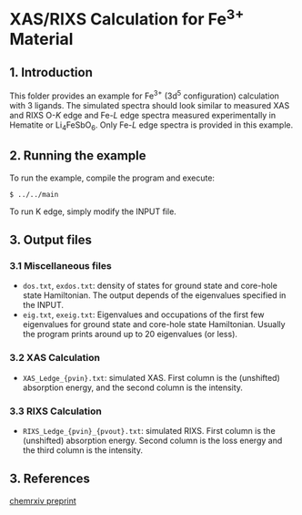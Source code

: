 # XAS/RIXS Calculation for Fe<sup>3+</sup> Material

## 1. Introduction
This folder provides an example for Fe<sup>3+</sup> (3d<sup>5</sup> configuration) calculation with 3 ligands. The simulated spectra should look similar to measured XAS and RIXS O-_K_ edge and Fe-_L_ edge spectra measured experimentally in Hematite or Li<sub>4</sub>FeSbO<sub>6</sub>. Only Fe-_L_ edge spectra is provided in this example. 

## 2. Running the example
To run the example, compile the program and execute: 
```
$ ../../main
```
To run K edge, simply modify the INPUT file.

## 3. Output files
### 3.1 Miscellaneous files
- `dos.txt`, `exdos.txt`: density of states for ground state and core-hole state Hamiltonian. The output depends of the eigenvalues specified in the INPUT.
- `eig.txt`, `exeig.txt`: Eigenvalues and occupations of the first few eigenvalues for ground state and core-hole state Hamiltonian. Usually the program prints around up to 20 eigenvalues (or less).

### 3.2 XAS Calculation
-  `XAS_Ledge_{pvin}.txt`: simulated XAS. First column is the (unshifted) absorption energy, and the second column is the intensity.

### 3.3 RIXS Calculation
-  `RIXS_Ledge_{pvin}_{pvout}.txt`: simulated RIXS. First column is the (unshifted) absorption energy. Second column is the loss energy and the third column is the intensity.

## 3. References
[chemrxiv preprint](https://chemrxiv.org/engage/api-gateway/chemrxiv/assets/orp/resource/item/6671eb0e5101a2ffa8e63407/original/a-formal-fe-iii-v-redox-couple-in-an-intercalation-electrode.pdf)
